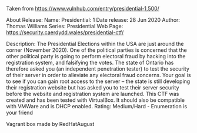 Taken from https://www.vulnhub.com/entry/presidential-1,500/ 

About Release:
    Name: Presidential: 1
    Date release: 28 Jun 2020
    Author: Thomas Williams
    Series: Presidential
    Web Page: https://security.caerdydd.wales/presidential-ctf/

Description:
    The Presidential Elections within the USA are just around the corner (November 2020). One of the political parties is concerned that the other political party is going to perform electoral fraud by hacking into the registration system, and falsifying the votes.
    The state of Ontario has therefore asked you (an independent penetration tester) to test the security of their server in order to alleviate any electoral fraud concerns. Your goal is to see if you can gain root access to the server – the state is still developing their registration website but has asked you to test their server security before the website and registration system are launched.
    This CTF was created and has been tested with VirtualBox. It should also be compatible with VMWare and is DHCP enabled.
    Rating: Medium/Hard - Enumeration is your friend

Vagrant box made by RedHatAugust
